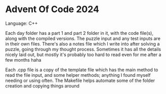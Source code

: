 # Advent Of Code 2024

Language: C++

Each day folder has a part 1 and part 2 folder in it, with the code file(s), along with the compiled versions. The puzzle input and any test inputs are in their own files. There's also a notes file which I write into after solving a puzzle, going through my thought process. Sometimes it has all the details nicely laid out, but mostly it's probably too hard to read even for me after a few months haha

Each .cpp file is a copy of the template file which has the main method to read the file input, and some helper methods; anything I found myself needing or using often. The Makefile helps automate some of the folder creation and copying things around
